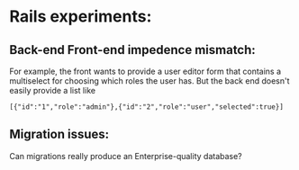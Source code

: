 # Rails experiments:

## Back-end Front-end impedence mismatch:

For example, the front wants to provide a user editor form that contains a multiselect for choosing which roles the user has. But the back end doesn't easily provide a list like
```
[{"id":"1","role":"admin"},{"id":"2","role":"user","selected":true}]
```

## Migration issues:

Can migrations really produce an Enterprise-quality database?

